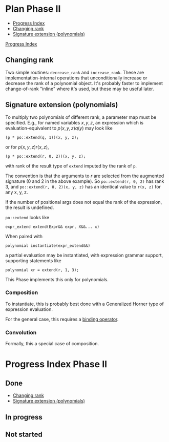 # Plan Phase II

* [Progress Index](#progress-index-phase-ii)
* [Changing rank](#changing-rank)
* [Signature extension (polynomials)](#signature-extension-polynomials)

[Progress Index](#progress-index-phase-ii)

## Changing rank

Two simple routines: `decrease_rank` and `increase_rank`. These are implementation-internal operations that unconditionally increase or decrease the rank of a polynomial object. It's probably faster to implement change-of-rank "inline" where it's used, but these may be useful later.

## Signature extension (polynomials)

To multiply two polynomials of different rank, a parameter map must be specified. E.g., for named variables $x, y, z$, an expression which is evaluation-equivalent to $p(x, y, z)q(y)$ may look like

```
(p * po::extend(q, 1))(x, y, z);
```

or for $p(x, y, z)r(x, z)$,

```
(p * po::extend(r, 0, 2))(x, y, z);
```

with rank of the result type of `extend` imputed by the rank of `p`.

The convention is that the arguments to $r$ are selected from the augmented signature (0 and 2 in the above example). So `po::extend(r, 0, 2)` has rank 3, and `po::extend(r, 0, 2)(x, y, z)` has an identical value to `r(x, z)` for any x, y, z.

If the number of positional args does not equal the rank of the expression, the result is undefined.

`po::extend` looks like
```
expr_extend extend(Expr&& expr, X&&... x)
```

When paired with
```
polynomial instantiate(expr_extend&&)
```

a partial evaluation may be instantiated, with expression grammar support, supporting statements like
```
polynomial xr = extend(r, 1, 3);
```
This Phase implements this only for polynomials.



### Composition

To instantiate, this is probably best done with a Generalized Horner type of expression evaluation.

For the general case, this requires a [binding operator](#binding-operators).

### Convolution

Formally, this a special case of composition.


# Progress Index Phase II

## Done

  * [Changing rank](#changing-rank)
  * [Signature extension (polynomials)](#signature-extension-polynomials)

## In progress

## Not started

